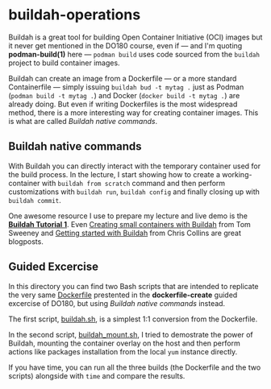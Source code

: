 # **buildah-operations**

Buildah is a great tool for building Open Container Initiative (OCI) images but it never get mentioned in the DO180 course, even if — and I'm quoting **podman-build(1)** here — `podman build` uses code sourced from the `buildah` project to build container images.

Buildah can create an image from a Dockerfile — or a more standard Containerfile — simply issuing `buildah bud -t mytag .` just as Podman (`podman build -t mytag .`) and Docker (`docker build -t mytag .`) are already doing. But even if writing Dockerfiles is the most widespread method, there is a more interesting way for creating container images. This is what are called *Buildah native commands*.

## Buildah native commands

With Buildah you can directly interact with the temporary container used for the build process. In the lecture, I start showing how to create a working-container with `buildah from scratch` command and then perform customizations with `buildah run`, `buildah config` and finally closing up with `buildah commit`.

One awesome resource I use to prepare my lecture and live demo is the [**Buildah Tutorial 1**](https://github.com/containers/buildah/blob/master/docs/tutorials/01-intro.md). Even [Creating small containers with Buildah](https://opensource.com/article/18/5/containers-buildah) from Tom Sweeney and [Getting started with Buildah](https://opensource.com/article/18/6/getting-started-buildah) from Chris Collins are great blogposts.

## Guided Excercise

In this directory you can find two Bash scripts that are intended to replicate the very same [Dockerfile](./Dockerfile) prestented in the **dockerfile-create** guided excercise of DO180, but using *Buildah native commands* instead.

The first script, [buildah.sh](./buildah.sh), is a simplest 1:1 conversion from the Dockerfile.

In the second script, [buildah_mount.sh](./buildah_mount.sh), I tried to demostrate the power of Buildah, mounting the container overlay on the host and then perform actions like packages installation from the local `yum` instance directly.

If you have time, you can run all the three builds (the Dockerfile and the two scripts) alongside with `time` and compare the results.